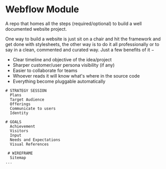 # Webflow Module
A repo that homes all the steps (required/optional) to build a well documented website project.

One way to build a website is just sit on a chair and hit the framework and get done with stylesheets, the other way is to do it all professionally or to say in a clean, commented and curated way. Just a few benefits of it &minus;
- Clear timeline and objective of the idea/project
- Sharper customer/user persona visibility (if any)
- Easier to collaborate for teams
- Whoever reads it will know what's where in the source code
- Everything become pluggable automatically

```
# STRATEGY SESSION
  Plans
  Target Audience
  Offerings
  Communicate to users
  Identity

# GOALS
  Achievement
  Visitors
  Input
  Needs and Expectations
  Visual References
 
 # WIREFRAME
  Sitemap
...
```
